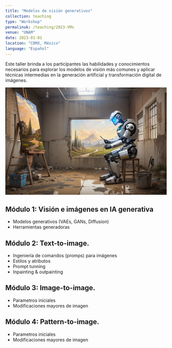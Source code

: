 ```yaml
---
title: "Modelos de visión generativos"
collection: teaching
type: "Workshop"
permalinuk: /teaching/2023-VMs
venue: "UNAM"
date: 2023-01-01
location: "CDMX, México"
language: "Español"
---
```


Este taller brinda a los participantes las habilidades y conocimientos necesarios para explorar los modelos de visión más comunes y aplicar técnicas intermedias en la generación artificial y transformación digital de imágenes.

![Illustration](/images/RB_T.png)

Módulo 1: Visión e imágenes en IA generativa
------
* Modelos generativos (VAEs, GANs, Diffusion)
* Herramientas generadoras

Módulo 2: Text-to-image.
------
* Ingeniería de comandos (promps) para imágenes
* Estilos y atributos 
* Prompt tunning
* Inpainting & outpainting

Módulo 3: Image-to-image.
------
* Parametros iniciales
* Modificaciones mayores de imagen

Módulo 4: Pattern-to-image.
------
* Parametros iniciales
* Modificaciones mayores de imagen



